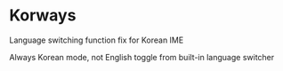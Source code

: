 # Korways
Language switching function fix for Korean IME

Always Korean mode, not English toggle from built-in language switcher
